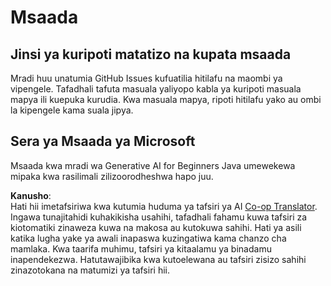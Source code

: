 <!--
CO_OP_TRANSLATOR_METADATA:
{
  "original_hash": "b8ef73cc49dec68e2c885ee9df545129",
  "translation_date": "2025-07-21T20:38:31+00:00",
  "source_file": "SUPPORT.md",
  "language_code": "sw"
}
-->
# Msaada

## Jinsi ya kuripoti matatizo na kupata msaada  

Mradi huu unatumia GitHub Issues kufuatilia hitilafu na maombi ya vipengele. Tafadhali tafuta masuala yaliyopo kabla ya kuripoti masuala mapya ili kuepuka kurudia. Kwa masuala mapya, ripoti hitilafu yako au ombi la kipengele kama suala jipya.

## Sera ya Msaada ya Microsoft  

Msaada kwa mradi wa Generative AI for Beginners Java umewekewa mipaka kwa rasilimali zilizoorodheshwa hapo juu.

**Kanusho**:  
Hati hii imetafsiriwa kwa kutumia huduma ya tafsiri ya AI [Co-op Translator](https://github.com/Azure/co-op-translator). Ingawa tunajitahidi kuhakikisha usahihi, tafadhali fahamu kuwa tafsiri za kiotomatiki zinaweza kuwa na makosa au kutokuwa sahihi. Hati ya asili katika lugha yake ya awali inapaswa kuzingatiwa kama chanzo cha mamlaka. Kwa taarifa muhimu, tafsiri ya kitaalamu ya binadamu inapendekezwa. Hatutawajibika kwa kutoelewana au tafsiri zisizo sahihi zinazotokana na matumizi ya tafsiri hii.
